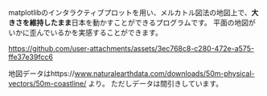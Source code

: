 matplotlibのインタラクティブプロットを用い、メルカトル図法の地図上で、**大きさを維持したまま**日本を動かすことができるプログラムです。
平面の地図がいかに歪んでいるかを実感することができます。


https://github.com/user-attachments/assets/3ec768c8-c280-472e-a575-ffe37e39fcc6


地図データはhttps://www.naturalearthdata.com/downloads/50m-physical-vectors/50m-coastline/ より。
ただしデータは間引きしています。
